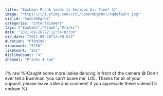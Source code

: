 ```yaml
---
title: "Bushman Prank leads to Serious Air Time! 😲"
image: "https:\/\/i.ytimg.com\/vi\/5ooUrWDgrUk\/hqdefault.jpg"
vid_id: "5ooUrWDgrUk"
categories: "Entertainment"
tags: ["Bushman","Prank","Pranks"]
date: "2021-09-26T22:12:54+03:00"
vid_date: "2021-09-26T12:00:02Z"
duration: "PT8M29S"
viewcount: "5250"
likeCount: "262"
dislikeCount: "4"
channel: "Pranks 4 Fun"
---
```

{% raw %}Caught some more ladies dancing in front of the camera 😅  Don't ever tell a Bushman 'you can't scare me' LOL. Thanks for all of your support, please leave a like and comment if you appreciate these videos!{% endraw %}
